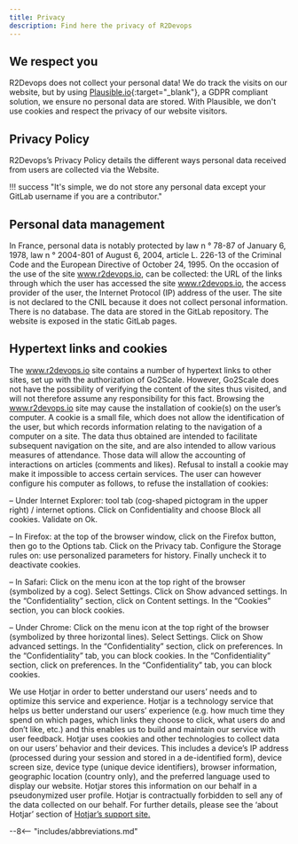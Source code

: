 ```yaml
---
title: Privacy
description: Find here the privacy of R2Devops
---
```


## We respect you
R2Devops does not collect your personal data! We do track the visits on our website, but by using [Plausible.io](https://plausible.io/data-policy){:target="_blank"}, a GDPR compliant solution, we ensure no personal data are stored. With Plausible, we don't use cookies and respect the privacy of our website visitors.

## Privacy Policy
R2Devops’s Privacy Policy details the different ways personal data received from users are collected via the Website.

!!! success "It's simple, we do not store any personal data except your GitLab username if you are a contributor."


## Personal data management
In France, personal data is notably protected by law n ° 78-87 of January 6, 1978, law n ° 2004-801 of August 6, 2004, article L. 226-13 of the Criminal Code and the European Directive of October 24, 1995.
On the occasion of the use of the site www.r2devops.io, can be collected: the URL of the links through which the user has accessed the site www.r2devops.io, the access provider of the user, the Internet Protocol (IP) address of the user.
The site is not declared to the CNIL because it does not collect personal information.
There is no database.
The data are stored in the GitLab repository. The website is exposed in the static GitLab pages.

## Hypertext links and cookies
The www.r2devops.io site contains a number of hypertext links to other sites, set up with the authorization of Go2Scale. However, Go2Scale does not have the possibility of verifying the content of the sites thus visited, and will not therefore assume any responsibility for this fact.
     Browsing the www.r2devops.io site may cause the installation of cookie(s) on the user’s computer. A cookie is a small file, which does not allow the identification of the user, but which records information relating to the navigation of a computer on a site. The data thus obtained are intended to facilitate subsequent navigation on the site, and are also intended to allow various measures of attendance. Those data will allow the accounting of interactions on articles (comments and likes). Refusal to install a cookie may make it impossible to access certain services. The user can however configure his computer as follows, to refuse the installation of cookies:     

– Under Internet Explorer: tool tab (cog-shaped pictogram in the upper right) / internet options. Click on Confidentiality and choose Block all cookies. Validate on Ok.

– In Firefox: at the top of the browser window, click on the Firefox button, then go to the Options tab. Click on the Privacy tab.        Configure the Storage rules on: use personalized parameters for history. Finally uncheck it to deactivate cookies.     

– In Safari: Click on the menu icon at the top right of the browser (symbolized by a cog). Select Settings. Click on Show advanced settings. In the “Confidentiality” section, click on Content settings. In the “Cookies” section, you can block cookies.

– Under Chrome: Click on the menu icon at the top right of the browser (symbolized by three horizontal lines). Select Settings. Click on Show advanced settings. In the “Confidentiality” section, click on preferences. In the “Confidentiality” tab, you can block cookies.  In the “Confidentiality” section, click on preferences. In the “Confidentiality” tab, you can block cookies.

We use Hotjar in order to better understand our users’ needs and to optimize this service and experience. Hotjar is a technology service that helps us better understand our users’ experience (e.g. how much time they spend on which pages, which links they choose to click, what users do and don’t like, etc.) and this enables us to build and maintain our service with user feedback. Hotjar uses cookies and other technologies to collect data on our users’ behavior and their devices. This includes a device’s IP address (processed during your session and stored in a de-identified form), device screen size, device type (unique device identifiers), browser information, geographic location (country only), and the preferred language used to display our website. Hotjar stores this information on our behalf in a pseudonymized user profile. Hotjar is contractually forbidden to sell any of the data collected on our behalf.
For further details, please see the ‘about Hotjar’ section of  [Hotjar’s support site.](https://help.hotjar.com/hc/en-us/categories/115001323967-About-Hotjar)


--8<-- "includes/abbreviations.md"
